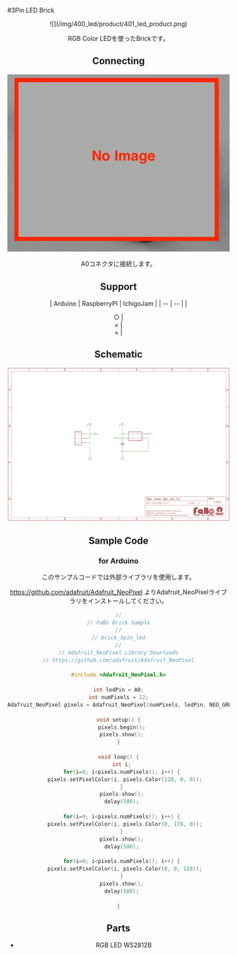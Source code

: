 #3Pin LED Brick

<center>![](/img/400_led/product/401_led_product.png)
<!--COLORME-->

RGB Color LEDを使ったBrickです。

## Connecting
![](/img/400_led/connect/401_led_connect.png)

A0コネクタに接続します。

## Support
| Arduino | RaspberryPI | IchigoJam |
| -- | -- |
| <center>○ | <center>× | <center>× |

## Schematic
![](/img/400_led/schematic/401_led_schematic.png)

## Sample Code
### for Arduino
このサンプルコードでは外部ライブラリを使用します。

https://github.com/adafruit/Adafruit_NeoPixel よりAdafruit_NeoPixelライブラリをインストールしてください。

```c
//
// FaBo Brick Sample
//
// brick_3pin_led
//
// Adafruit_NeoPixel Library Downloads
// https://github.com/adafruit/Adafruit_NeoPixel

#include <Adafruit_NeoPixel.h>

int ledPin = A0;
int numPixels = 12;
Adafruit_NeoPixel pixels = Adafruit_NeoPixel(numPixels, ledPin, NEO_GRB + NEO_KHZ800);

void setup() {
  pixels.begin();
  pixels.show();
}

void loop() {
  int i;
  for(i=0; i<pixels.numPixels(); i++) {
    pixels.setPixelColor(i, pixels.Color(128, 0, 0));
  }
  pixels.show();
  delay(500);

  for(i=0; i<pixels.numPixels(); i++) {
    pixels.setPixelColor(i, pixels.Color(0, 128, 0));
  }
  pixels.show();
  delay(500);

  for(i=0; i<pixels.numPixels(); i++) {
    pixels.setPixelColor(i, pixels.Color(0, 0, 128));
  }
  pixels.show();
  delay(500);

}
```

## Parts
- RGB LED WS2812B

